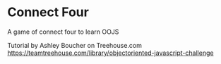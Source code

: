 # Connect Four
 A game of connect four to learn OOJS

 Tutorial by Ashley Boucher on Treehouse.com
 https://teamtreehouse.com/library/objectoriented-javascript-challenge
